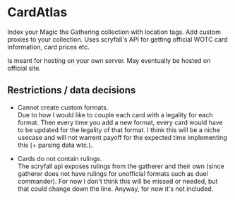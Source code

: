 # CardAtlas

Index your Magic the Gathering collection with location tags.
Add custom proxies to your collection.
Uses scryfall's API for getting official WOTC card information, card prices etc.

Is meant for hosting on your own server. May eventually be hosted on official site.

## Restrictions / data decisions
- Cannot create custom formats. <br/>
Due to how I would like to couple each card with a legality for each format. Then every time you add a new format, every card would have to be updated for the legality of that format. I think this will be a niche usecase and will not warrent payoff for the expected time implementing this (+ parsing data wtc.).

- Cards do not contain rulings. <br/>
The scryfall api exposes rulings from the gatherer and their own (since gatherer does not have rulings for unofficial formats such as duel commander). For now I don't think this will be missed or needed, but that could change down the line. Anyway, for now it's not included.
